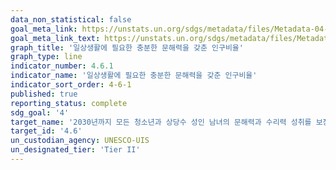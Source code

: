 ```yaml
---
data_non_statistical: false
goal_meta_link: https://unstats.un.org/sdgs/metadata/files/Metadata-04-06-01.pdf   
goal_meta_link_text: https://unstats.un.org/sdgs/metadata/files/Metadata-04-06-01.pdf   
graph_title: '일상생활에 필요한 충분한 문해력을 갖춘 인구비율'
graph_type: line
indicator_number: 4.6.1
indicator_name: '일상생활에 필요한 충분한 문해력을 갖춘 인구비율'
indicator_sort_order: 4-6-1
published: true
reporting_status: complete
sdg_goal: '4'
target_name: '2030년까지 모든 청소년과 상당수 성인 남녀의 문해력과 수리력 성취를 보장'
target_id: '4.6'
un_custodian_agency: UNESCO-UIS
un_designated_tier: 'Tier II'
---
```

